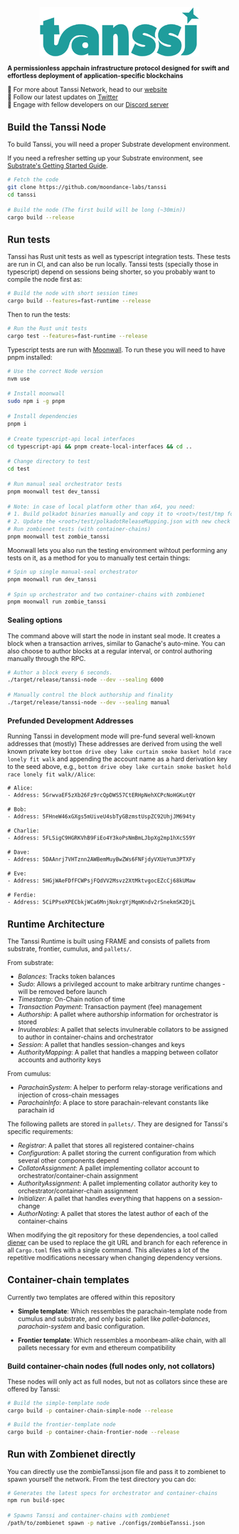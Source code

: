 
<p align="center">
  <img src="media/tanssi.png" width="360">
</p>

**A permissionless appchain infrastructure protocol designed for swift and effortless deployment of application-specific blockchains**

🔎 For more about Tanssi Network, head to our [website](https://www.tanssi.network)<br>
📢 Follow our latest updates on [Twitter](https://twitter.com/TanssiNetwork)<br>
🤝 Engage with fellow developers on our [Discord server](https://discord.com/invite/kuyPhew2KB)<br>

## Build the Tanssi Node

To build Tanssi, you will need a proper Substrate development environment.

If you need a refresher setting up your Substrate environment, see [Substrate's Getting Started Guide](https://substrate.dev/docs/en/knowledgebase/getting-started/).

```bash
# Fetch the code
git clone https://github.com/moondance-labs/tanssi
cd tanssi

# Build the node (The first build will be long (~30min))
cargo build --release
```

## Run tests

Tanssi has Rust unit tests as well as typescript integration tests. These tests are run in CI, and can also be run locally. Tanssi tests (specially those in typescript) depend on sessions being shorter, so you probably want to compile the node first as:

```bash
# Build the node with short session times
cargo build --features=fast-runtime --release
```

Then to run the tests:

```bash
# Run the Rust unit tests
cargo test --features=fast-runtime --release
```

Typescript tests are run with [Moonwall](https://github.com/Moonsong-Labs/moonwall). To run these you will need to have pnpm installed:

```bash
# Use the correct Node version
nvm use

# Install moonwall
sudo npm i -g pnpm

# Install dependencies
pnpm i

# Create typescript-api local interfaces
cd typescript-api && pnpm create-local-interfaces && cd ..

# Change directory to test
cd test

# Run manual seal orchestrator tests
pnpm moonwall test dev_tanssi

# Note: in case of local platform other than x64, you need: 
# 1. Build polkadot binaries manually and copy it to <root>/test/tmp folder
# 2. Update the <root>/test/polkadotReleaseMapping.json with new check sums
# Run zombienet tests (with container-chains)
pnpm moonwall test zombie_tanssi
```

Moonwall lets you also run the testing environment wihtout performing any tests on it, as a method for you to manually test certain things:

```bash
# Spin up single manual-seal orchestrator
pnpm moonwall run dev_tanssi

# Spin up orchestrator and two container-chains with zombienet
pnpm moonwall run zombie_tanssi
```

### Sealing options

The command above will start the node in instant seal mode. It creates a block when a transaction arrives, similar to Ganache's auto-mine. You can also choose to author blocks at a regular interval, or control authoring manually through the RPC.

```bash
# Author a block every 6 seconds.
./target/release/tanssi-node --dev --sealing 6000

# Manually control the block authorship and finality
./target/release/tanssi-node --dev --sealing manual
```

### Prefunded Development Addresses

Running Tanssi in development mode will pre-fund several well-known addresses that (mostly) These addresses are derived from
using the well known private key `bottom drive obey lake curtain smoke basket hold race lonely fit walk` and appending the account name as a hard derivation key to the seed above, e.g., `bottom drive obey lake curtain smoke basket hold race lonely fit walk//Alice`:

```
# Alice:
- Address: 5GrwvaEF5zXb26Fz9rcQpDWS57CtERHpNehXCPcNoHGKutQY

# Bob:
- Address: 5FHneW46xGXgs5mUiveU4sbTyGBzmstUspZC92UhjJM694ty

# Charlie:
- Address: 5FLSigC9HGRKVhB9FiEo4Y3koPsNmBmLJbpXg2mp1hXcS59Y

# Dave:
- Address: 5DAAnrj7VHTznn2AWBemMuyBwZWs6FNFjdyVXUeYum3PTXFy

# Eve:
- Address: 5HGjWAeFDfFCWPsjFQdVV2Msvz2XtMktvgocEZcCj68kUMaw

# Ferdie:
- Address: 5CiPPseXPECbkjWCa6MnjNokrgYjMqmKndv2rSnekmSK2DjL

```
## Runtime Architecture

The Tanssi Runtime is built using FRAME and consists of pallets from substrate, frontier, cumulus, and `pallets/`.

From substrate:

- _Balances_: Tracks token balances
- _Sudo_: Allows a privileged account to make arbitrary runtime changes - will be removed before
  launch
- _Timestamp_: On-Chain notion of time
- _Transaction Payment_: Transaction payment (fee) management
- _Authorship_: A pallet where authorship information for orchestrator is stored
- _Invulnerables_: A pallet that selects invulnerable collators to be assigned to author in container-chains and orchestrator
- _Session_: A pallet that handles session-changes and keys
- _AuthorityMapping_: A pallet that handles a mapping between collator accounts and authority keys

From cumulus:

- _ParachainSystem_: A helper to perform relay-storage verifications and injection of cross-chain messages
- _ParachainInfo_: A place to store parachain-relevant constants like parachain id

The following pallets are stored in `pallets/`. They are designed for Tanssi's specific requirements:

- _Registrar_: A pallet that stores all registered container-chains
- _Configuration_: A pallet storing the current configuration from which several other components depend
- _CollatorAssignment_: A pallet implementing collator account to orchestrator/container-chain assignment
- _AuthorityAssignment_: A pallet implementing collator authority key to orchestrator/container-chain assignment
- _Initializer_: A pallet that handles everything that happens on a session-change
- _AuthorNoting_: A pallet that stores the latest author of each of the container-chains

When modifying the git repository for these dependencies, a tool called [diener](https://github.com/bkchr/diener) can be used to replace the git URL and branch for each reference in all `Cargo.toml` files with a single command. This alleviates a lot of the repetitive modifications necessary when changing dependency versions.

## Container-chain templates

Currently two templates are offered within this repository


- __Simple template__: Which ressembles the parachain-template node from cumulus and substrate, and only basic pallet like *pallet-balances*, *parachain-system* and basic configuration.

- __Frontier template__: Which ressembles a moonbeam-alike chain, with all pallets necessary for evm and ethereum compatibility

### Build container-chain nodes (full nodes only, not collators)
These nodes will only act as full nodes, but not as collators since these are offered by Tanssi:

```bash
# Build the simple-template node
cargo build -p container-chain-simple-node --release
```

```bash
# Build the frontier-template node
cargo build -p container-chain-frontier-node --release
```

## Run with Zombienet directly
You can directly use the zombieTanssi.json file and pass it to zombienet to spawn yourself the network. From the test directory you can do:


```bash
# Generates the latest specs for orchestrator and container-chains
npm run build-spec

# Spawns Tanssi and container-chains with zombienet
/path/to/zombienet spawn -p native ./configs/zombieTanssi.json
```
